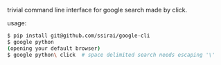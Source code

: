 trivial command line interface for google search made by click.

usage:

```bash
$ pip install git@github.com/ssirai/google-cli
$ google python
(opening your default browser)
$ google python\ click  # space delimited search needs escaping '\'
```

